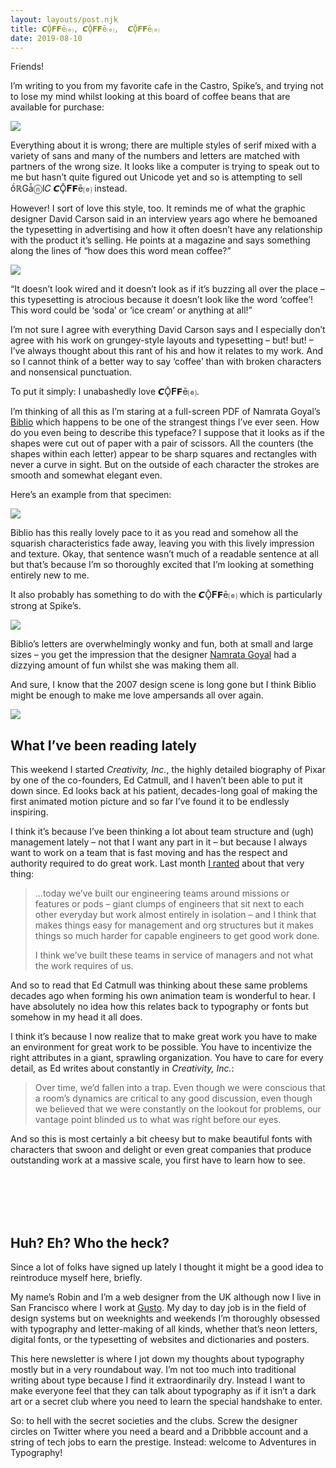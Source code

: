 ```yaml
---
layout: layouts/post.njk
title: 𝘾Ǭ𝐅𝗙ē⒠, 𝘾Ǭ𝐅𝗙ē⒠,  𝘾Ǭ𝐅𝗙ē⒠
date: 2019-08-10
---
```


Friends!

I’m writing to you from my favorite cafe in the Castro, Spike’s, and trying not to lose my mind whilst looking at this board of coffee beans that are available for purchase:

![](https://buttondown.s3.us-west-2.amazonaws.com/images/4efbd9af-f5b5-455b-be4d-2522200eed5f.png)

Everything about it is wrong; there are multiple styles of serif mixed with a variety of sans and many of the numbers and letters are matched with partners of the wrong size. It looks like a computer is trying to speak out to me but hasn’t quite figured out Unicode yet and so is attempting to sell ồℝGǡⓝI𝐶 𝘾Ǭ𝐅𝗙ē⒠ instead.

However! I sort of love this style, too. It reminds me of what the graphic designer David Carson said in an interview years ago where he bemoaned the typesetting in advertising and how it often doesn’t have any relationship with the product it’s selling. He points at a magazine and says something along the lines of “how does this word mean coffee?”

![](https://buttondown.s3.us-west-2.amazonaws.com/images/072556c9-d734-4882-9b24-b585901dad38.jpg)

“It doesn’t look wired and it doesn’t look as if it’s buzzing all over the place – this typesetting is atrocious because it doesn’t look like the word ‘coffee’! This word could be ‘soda’ or ‘ice cream’ or anything at all!”

I’m not sure I agree with everything David Carson says and I especially don’t agree with his work on grungey-style layouts and typesetting – but! but! – I’ve always thought about this rant of his and how it relates to my work. And so I cannot think of a better way to say ‘coffee’ than with broken characters and nonsensical punctuation.

To put it simply: I unabashedly love 𝘾Ǭ𝐅𝗙ē⒠.

I’m thinking of all this as I’m staring at a full-screen PDF of Namrata Goyal’s [Biblio](https://www.futurefonts.xyz/namrata-goyal/biblio) which happens to be one of the strangest things I’ve ever seen. How do you even being to describe this typeface? I suppose that it looks as if the shapes were cut out of paper with a pair of scissors. All the counters (the shapes within each letter) appear to be sharp squares and rectangles with never a curve in sight. But on the outside of each character the strokes are smooth and somewhat elegant even.

Here’s an example from that specimen:

![](https://buttondown.s3.us-west-2.amazonaws.com/images/107ba676-73b1-433e-a4a9-aff3137e3e62.png)

Biblio has this really lovely pace to it as you read and somehow all the squarish characteristics fade away, leaving you with this lively impression and texture. Okay, that sentence wasn’t much of a readable sentence at all but that’s because I’m so thoroughly excited that I’m looking at something entirely new to me.

It also probably has something to do with the 𝘾Ǭ𝐅𝗙ē⒠ which is particularly strong at Spike’s.

![](https://buttondown.s3.us-west-2.amazonaws.com/images/02517ccc-91b8-4e88-a016-913aad529d98.png)

Biblio’s letters are overwhelmingly wonky and fun, both at small and large sizes – you get the impression that the designer [Namrata Goyal](https://twitter.com/n__goyal) had a dizzying amount of fun whilst she was making them all.

And sure, I know that the 2007 design scene is long gone but I think Biblio might be enough to make me love ampersands all over again.

![](https://buttondown.s3.us-west-2.amazonaws.com/images/b9ec461e-aef8-4038-ab91-0821bf40a6fb.png)

## What I’ve been reading lately

This weekend I started _Creativity, Inc._, the highly detailed biography of Pixar by one of the co-founders, Ed Catmull, and I haven’t been able to put it down since. Ed looks back at his patient, decades-long goal of making the first animated motion picture and so far I’ve found it to be endlessly inspiring.

I think it’s because I’ve been thinking a lot about team structure and (ugh) management lately – not that I want any part in it – but because I always want to work on a team that is fast moving and has the respect and authority required to do great work. Last month [I ranted](https://www.robinrendle.com/notes/partners-in-crime) about that very thing:

> ...today we’ve built our engineering teams around missions or features or pods – giant clumps of engineers that sit next to each other everyday but work almost entirely in isolation – and I think that makes things easy for management and org structures but it makes things so much harder for capable engineers to get good work done.
>
> I think we’ve built these teams in service of managers and not what the work requires of us.

And so to read that Ed Catmull was thinking about these same problems decades ago when forming his own animation team is wonderful to hear. I have absolutely no idea how this relates back to typography or fonts but somehow in my head it all does.

I think it’s because I now realize that to make great work you have to make an environment for great work to be possible. You have to incentivize the right attributes in a giant, sprawling organization. You have to care for every detail, as Ed writes about constantly in _Creativity, Inc._:

> Over time, we’d fallen into a trap. Even though we were conscious that a room’s dynamics are critical to any good discussion, even though we believed that we were constantly on the lookout for problems, our vantage point blinded us to what was right before our eyes.

And so this is most certainly a bit cheesy but to make beautiful fonts with characters that swoon and delight or even great companies that produce outstanding work at a massive scale, you first have to learn how to see.

<br />
<br />
<br />
<br />

## Huh? Eh? Who the heck?

Since a lot of folks have signed up lately I thought it might be a good idea to reintroduce myself here, briefly.

My name’s Robin and I’m a web designer from the UK although now I live in San Francisco where I work at [Gusto](http://gusto.com). My day to day job is in the field of design systems but on weeknights and weekends I’m thoroughly obsessed with typography and letter-making of all kinds, whether that’s neon letters, digital fonts, or the typesetting of websites and dictionaries and posters.

This here newsletter is where I jot down my thoughts about typography mostly but in a very roundabout way. I’m not too much into traditional writing about type because I find it extraordinarily dry. Instead I want to make everyone feel that they can talk about typography as if it isn’t a dark art or a secret club where you need to learn the special handshake to enter.

So: to hell with the secret societies and the clubs. Screw the designer circles on Twitter where you need a beard and a Dribbble account and a string of tech jobs to earn the prestige. Instead: welcome to Adventures in Typography!
